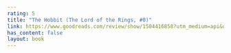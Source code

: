 ```yaml
---
rating: 5
title: "The Hobbit (The Lord of the Rings, #0)"
link: https://www.goodreads.com/review/show/1504416858?utm_medium=api&utm_source=rss
has_content: false
layout: book
---
```

